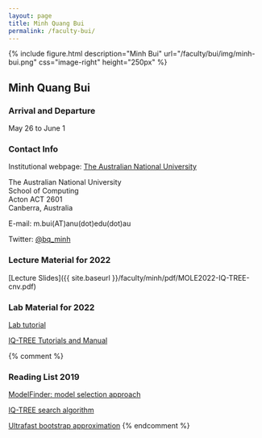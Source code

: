 ```yaml
---
layout: page
title: Minh Quang Bui
permalink: /faculty-bui/
---
```

{% include figure.html description="Minh Bui" url="/faculty/bui/img/minh-bui.png" css="image-right" height="250px" %}

## Minh Quang Bui

### Arrival and Departure 

May 26 to June 1

### Contact Info

Institutional webpage: [The Australian National University](https://researchers.anu.edu.au/researchers/bui-m)

The Australian National University<br>
School of Computing<br>
Acton ACT 2601<br>
Canberra, Australia<br>

E-mail: m.bui(AT)anu(dot)edu(dot)au

Twitter: [@bq_minh](https://twitter.com/bq_minh)

### Lecture Material for 2022

[Lecture Slides]({{ site.baseurl }}/faculty/minh/pdf/MOLE2022-IQ-TREE-cnv.pdf)

### Lab Material for 2022

[Lab tutorial](http://www.iqtree.org/workshop/molevol2022)

[IQ-TREE Tutorials and Manual](http://www.iqtree.org/doc)

{% comment %}
### Reading List 2019

[ModelFinder: model selection approach](https://doi.org/10.1038/nmeth.4285)

[IQ-TREE search algorithm](https://doi.org/10.1093/molbev/msu300)

[Ultrafast bootstrap approximation](https://doi.org/10.1093/molbev/mst024)
{% endcomment %}
